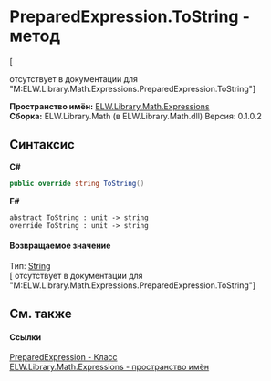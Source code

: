 # PreparedExpression.ToString - метод
 

\[<summary> отсутствует в документации для "M:ELW.Library.Math.Expressions.PreparedExpression.ToString"\]

**Пространство имён:**&nbsp;<a href="N_ELW_Library_Math_Expressions">ELW.Library.Math.Expressions</a><br />**Сборка:**&nbsp;ELW.Library.Math (в ELW.Library.Math.dll) Версия: 0.1.0.2

## Синтаксис

**C#**<br />
``` C#
public override string ToString()
```

**F#**<br />
``` F#
abstract ToString : unit -> string 
override ToString : unit -> string 
```


#### Возвращаемое значение
Тип:&nbsp;<a href="http://msdn2.microsoft.com/ru-ru/library/s1wwdcbf" target="_blank">String</a><br />\[<returns> отсутствует в документации для "M:ELW.Library.Math.Expressions.PreparedExpression.ToString"\]

## См. также


#### Ссылки
<a href="T_ELW_Library_Math_Expressions_PreparedExpression">PreparedExpression - Класс</a><br /><a href="N_ELW_Library_Math_Expressions">ELW.Library.Math.Expressions - пространство имён</a><br />